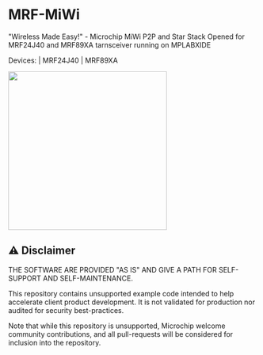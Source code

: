 # MRF-MiWi


"Wireless Made Easy!" - Microchip MiWi P2P and Star Stack Opened for MRF24J40 and MRF89XA tarnsceiver running on MPLABXIDE

Devices: | MRF24J40 | MRF89XA

<p align="left">
<a href="https://www.microchip.com" target="_blank">
<img src="resources/media/Microchip_logo.png" width=320></a>
</p>

## ⚠ Disclaimer

THE SOFTWARE ARE PROVIDED "AS IS" AND GIVE A PATH FOR SELF-SUPPORT AND SELF-MAINTENANCE.

This repository contains unsupported example code intended to help accelerate client product development. It is not validated for production nor audited for security best-practices.

Note that while this repository is unsupported, Microchip welcome community contributions, and all pull-requests will be considered for inclusion into the repository.
